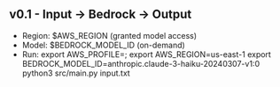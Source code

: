## v0.1 - Input → Bedrock → Output
- Region: $AWS_REGION (granted model access)
- Model: $BEDROCK_MODEL_ID (on-demand)
- Run:
  export AWS_PROFILE=<your-profile>; export AWS_REGION=us-east-1
  export BEDROCK_MODEL_ID=anthropic.claude-3-haiku-20240307-v1:0
  python3 src/main.py input.txt
